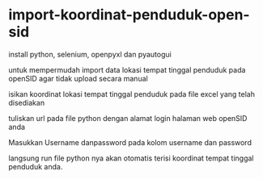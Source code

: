 # import-koordinat-penduduk-open-sid
<p>install python, selenium, openpyxl dan pyautogui</p>
<p> untuk mempermudah import data lokasi tempat tinggal penduduk pada openSID agar tidak upload secara manual </p>
<p>isikan koordinat lokasi tempat tinggal penduduk pada file excel yang telah disediakan</p>
<p>tuliskan url pada file python dengan alamat login halaman web openSID anda</p>
<p>Masukkan Username danpassword pada kolom username dan password</p>
<p>langsung run file python nya  akan otomatis terisi koordinat tempat tinggal penduduk anda.</p>

